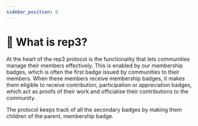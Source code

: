 ```yaml
---
sidebar_position: 0
---
```


# 🙏 What is rep3?

At the heart of the rep3 protocol is the functionality that lets communities manage their members effectively. This is enabled by our membership badges, which is often the first badge issued by communities to their members. When these members receive membership badges, it makes them eligible to receive contribution, participation or appreciation badges, which act as proofs of their work and officialise their contributions to the community.

The protocol keeps track of all the secondary badges by making them children of the parent, membership badge.